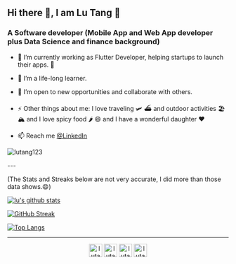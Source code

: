 <h2 > Hi there 👋, I am Lu Tang 🙂 </h2>
<h3 >A Software developer (Mobile App and Web App developer plus Data Science and finance background)</h3>

- 🔭 I’m currently working as Flutter Developer, helping startups to launch their apps. 🚀
- 🌱 I’m a life-long learner.
- 👯 I’m open to new opportunities and collaborate with others.
- ⚡ Other things about me: I love traveling 🛩 ⛴ and outdoor activities 🏖 🏔 and I love spicy food 🌶 😄 and I have a wonderful daughter ❤️

- 📫 Reach me [@LinkedIn](https://linkedin.com/in/lutang123)
<p align="left"> <img src="https://komarev.com/ghpvc/?username=lutang123" alt="lutang123" /> </p>
---

(The Stats and Streaks below are not very accurate, I did more than those data shows.😄)

[![lu's github stats](https://github-readme-stats.vercel.app/api?username=lutang123&show_icons=true&count_private=true&theme=dracula)]()
<!-- ![My Streak Stats](https://github-readme-streak-stats.herokuapp.com/?user=lutang123&theme=dracula) -->
[![GitHub Streak](https://github-readme-streak-stats.herokuapp.com?user=lutang123&count_private=true&theme=dracula)](https://git.io/streak-stats)
<!-- [![Readme Card](https://github-readme-stats.vercel.app/api/pin/?username=lutang123)](https://github.com/lutang123) -->
<!-- [![lu's wakatime stats](https://github-readme-stats.vercel.app/api/wakatime?username=lutang123)](https://github.com/lutang123) -->
[![Top Langs](https://github-readme-stats.vercel.app/api/top-langs/?username=lutang123&layout=compact&count_private=true&theme=dracula)]()

---

<!-- <a href="https://github.com/lutang123/github-readme-stats">
  <img align="center" src="https://github-readme-stats.vercel.app/api/pin/?username=lutang123&repo=github-readme-stats" />
</a> -->
<!-- <a href="https://github.com/lutang123/Flutter-MobileApp-Projects">
  <img align="center" src="https://github-readme-stats.vercel.app/api/pin/?username=lutang123&repo=Flutter-MobileApp-Projects" />
</a> -->

<!-- Featured Project: 
[![Readme Card](https://github-readme-stats.vercel.app/api/pin/?username=lutang123&repo=Flutter-MobileApp-Projects&show_owner=true&theme=dracula)](https://github.com/lutang123/Flutter-MobileApp-Projects) -->


<!-- ### Contact me: -->
<p align="center">
<a href="https://twitter.com/Flutter_Lulu"><img align="center" src="https://cdn.jsdelivr.net/npm/simple-icons@3.0.1/icons/twitter.svg" alt="lutang" height="30" width="30" /></a>
<a href="https://linkedin.com/in/lutang123"><img align="center" src="https://cdn.jsdelivr.net/npm/simple-icons@3.0.1/icons/linkedin.svg" alt="lutang" height="30" width="30" /></a>
<a href="https://www.facebook.com/lu.tang.1422"><img align="center" src="https://cdn.jsdelivr.net/npm/simple-icons@3.0.1/icons/facebook.svg" alt="lutang" height="30" width="30" /></a>
<a href="https://www.instagram.com/travelling_girl_lulu/"><img align="center" src="https://cdn.jsdelivr.net/npm/simple-icons@3.0.1/icons/instagram.svg" alt="lutang" height="30" width="30" /></a>
</p>
